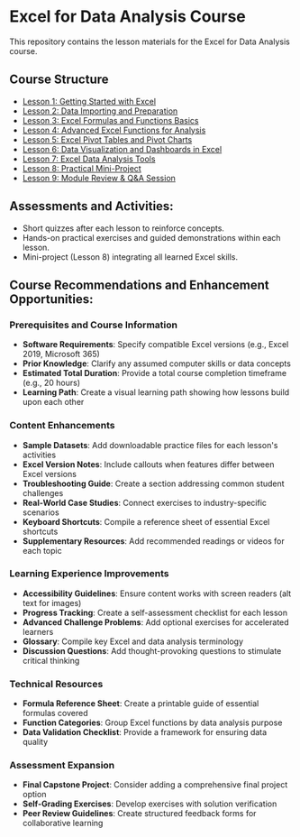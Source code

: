 # Excel for Data Analysis Course

This repository contains the lesson materials for the Excel for Data Analysis course.

## Course Structure

*   [Lesson 1: Getting Started with Excel](Lesson1.md)
*   [Lesson 2: Data Importing and Preparation](Lesson2.md)
*   [Lesson 3: Excel Formulas and Functions Basics](Lesson3.md)
*   [Lesson 4: Advanced Excel Functions for Analysis](Lesson4.md)
*   [Lesson 5: Excel Pivot Tables and Pivot Charts](Lesson5.md)
*   [Lesson 6: Data Visualization and Dashboards in Excel](Lesson6.md)
*   [Lesson 7: Excel Data Analysis Tools](Lesson7.md)
*   [Lesson 8: Practical Mini-Project](Lesson8.md)
*   [Lesson 9: Module Review & Q&A Session](Lesson9.md)

## Assessments and Activities:

*   Short quizzes after each lesson to reinforce concepts.
*   Hands-on practical exercises and guided demonstrations within each lesson.
*   Mini-project (Lesson 8) integrating all learned Excel skills.

## Course Recommendations and Enhancement Opportunities:

### Prerequisites and Course Information
* **Software Requirements**: Specify compatible Excel versions (e.g., Excel 2019, Microsoft 365)
* **Prior Knowledge**: Clarify any assumed computer skills or data concepts
* **Estimated Total Duration**: Provide a total course completion timeframe (e.g., 20 hours)
* **Learning Path**: Create a visual learning path showing how lessons build upon each other

### Content Enhancements
* **Sample Datasets**: Add downloadable practice files for each lesson's activities
* **Excel Version Notes**: Include callouts when features differ between Excel versions
* **Troubleshooting Guide**: Create a section addressing common student challenges
* **Real-World Case Studies**: Connect exercises to industry-specific scenarios
* **Keyboard Shortcuts**: Compile a reference sheet of essential Excel shortcuts
* **Supplementary Resources**: Add recommended readings or videos for each topic

### Learning Experience Improvements
* **Accessibility Guidelines**: Ensure content works with screen readers (alt text for images)
* **Progress Tracking**: Create a self-assessment checklist for each lesson
* **Advanced Challenge Problems**: Add optional exercises for accelerated learners
* **Glossary**: Compile key Excel and data analysis terminology
* **Discussion Questions**: Add thought-provoking questions to stimulate critical thinking

### Technical Resources
* **Formula Reference Sheet**: Create a printable guide of essential formulas covered
* **Function Categories**: Group Excel functions by data analysis purpose
* **Data Validation Checklist**: Provide a framework for ensuring data quality

### Assessment Expansion
* **Final Capstone Project**: Consider adding a comprehensive final project option
* **Self-Grading Exercises**: Develop exercises with solution verification
* **Peer Review Guidelines**: Create structured feedback forms for collaborative learning
